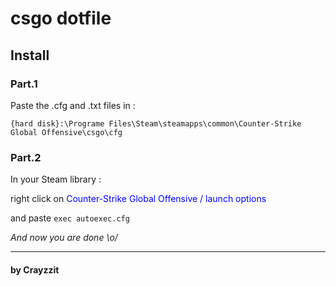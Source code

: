 # csgo dotfile

## Install
### Part.1
Paste the .cfg and .txt files in :

`{hard disk}:\Programe Files\Steam\steamapps\common\Counter-Strike Global Offensive\csgo\cfg`

### Part.2
In your Steam library :

right click on <span style="color:blue">Counter-Strike Global Offensive / launch options</span>

and paste `exec autoexec.cfg`

*And now you are done \o/*

---

#### by Crayzzit
